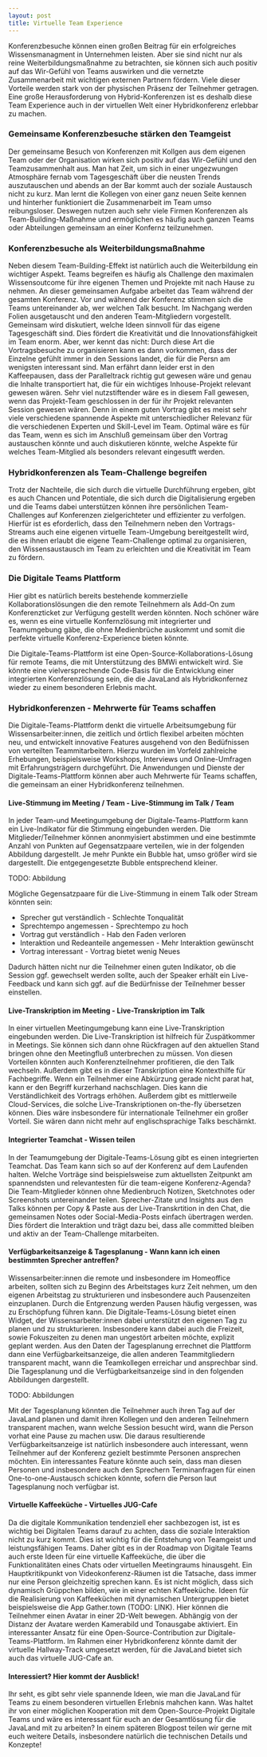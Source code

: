 ```yaml
---
layout: post
title: Virtuelle Team Experience
---
```


Konferenzbesuche können einen großen Beitrag für ein erfolgreiches Wissensmanagment in Unternehmen
leisten. Aber sie sind nicht nur als reine Weiterbildungsmaßnahme zu betrachten, sie können sich auch
positiv auf das Wir-Gefühl von Teams auswirken und die vernetzte Zusammenarbeit mit wichtigen externen 
Partnern fördern. Viele dieser Vorteile werden stark von der physischen Präsenz der Teilnehmer getragen. 
Eine große Herausforderung von Hybrid-Konferenzen ist es deshalb diese Team Experience auch in der virtuellen 
Welt einer Hybridkonferenz erlebbar zu machen.

### Gemeinsame Konferenzbesuche stärken den Teamgeist
Der gemeinsame Besuch von Konferenzen mit Kollgen aus dem eigenen Team oder der Organisation wirken 
sich positiv auf das Wir-Gefühl und den Teamzusammenhalt aus. Man hat Zeit, um sich in einer 
ungezwungen Atmosphäre fernab vom Tagesgeschäft über die neusten Trends auszutauschen und abends
an der Bar kommt auch der soziale Austausch nicht zu kurz. Man lernt die 
Kollegen von einer ganz neuen Seite kennen und hinterher funktioniert die Zusammenarbeit im Team
umso reibungsloser. Deswegen nutzen auch sehr viele Firmen Konferenzen als 
Team-Building-Maßnahme und ermöglichen es häufig auch ganzen Teams oder Abteilungen gemeinsam an 
einer Konfernz teilzunehmen. 

### Konferenzbesuche als Weiterbildungsmaßnahme
Neben diesem Team-Building-Effekt ist natürlich auch die Weiterbildung 
ein wichtiger Aspekt. Teams begreifen es häufig als Challenge den maximalen Wissensoutcome für ihre
eigenen Themen und Projekte mit nach Hause zu nehmen. An dieser gemeinsamen Aufgabe arbeitet das 
Team während der gesamten Konferenz. Vor und während der Konferenz stimmen sich die Teams 
untereinander ab, wer welchen Talk besucht. Im Nachgang werden Folien ausgetauscht und
den anderen Team-Mitgliedern vorgestellt. Gemeinsam wird diskutiert, welche Ideen sinnvoll für das 
eigene Tagesgeschäft sind. Dies fördert die Kreativität und die Innovationsfähigkeit im Team enorm.
Aber, wer kennt das nicht: Durch diese Art die Vortragsbesuche zu organisieren kann es dann vorkommen, 
dass der Einzelne gefühlt immer 
in den Sessions landet, die für die Persn am wenigsten interessant sind. Man erfährt dann 
leider erst in den Kaffeepausen, dass der Paralleltrack
richtig gut gewesen wäre und genau die Inhalte transportiert hat, die für ein wichtiges 
Inhouse-Projekt relevant gewesen wären. Sehr viel nutzstiftender wäre es in diesem Fall gewesen, 
wenn das Projekt-Team geschlossen in der für ihr Projekt relevanten Session gewesen wären. Denn in 
einem guten Vortrag gibt es meist sehr viele verschiedene spannende Aspekte mit unterschiedlicher 
Relevanz für die verschiedenen Experten und Skill-Level im Team. Optimal wäre es für 
das Team, wenn es sich im Anschluß gemeinsam über den Vortrag austauschen könnte und auch 
diskutieren könnte, welche Aspekte für welches Team-Mitglied als besonders relevant eingesutft 
werden.

### Hybridkonferenzen als Team-Challenge begreifen
Trotz der Nachteile, die sich durch die virtuelle Durchführung ergeben, gibt es auch Chancen und 
Potentiale, die sich durch die Digitalisierung ergeben und die Teams dabei unterstützen können 
ihre persönlichen Team-Challenges auf Konferenzen zielgerichteter und effizienter zu verfolgen. 
Hierfür ist es eforderlich, dass den Teilnehmern neben den  Vortrags-Streams
auch eine eigenen virtuelle Team-Umgebung bereitgestellt wird, die es ihnen erlaubt die 
 eigene Team-Challenge 
optimal zu organisieren, den Wissensaustausch im Team zu erleichten und die Kreativität im Team zu fördern.

### Die Digitale Teams Plattform 
Hier gibt es natürlich bereits bestehende kommerzielle Kollaborationslösungen die den remote Teilnehmern
als Add-On zum Konferenzticket zur Verfügung gestellt werden könnten. Noch schöner wäre es, wenn es 
eine virtuelle Konfernzlösung mit integrierter und Teamumgebung gäbe, die ohne Medienbrüche 
auskommt und somit die perfekte virtuelle Konferenz-Experience bieten könnte. 

Die Digitale-Teams-Plattform ist eine Open-Source-Kollaborations-Lösung für remote 
                                      Teams, die mit Unterstützung des BMWi entwickelt wird. Sie könnte
eine vielversprechende Code-Basis für die Entwicklung einer integrierten Konferenzlösung sein, die die JavaLand als 
Hybridkonfernez wieder zu einem besonderen Erlebnis macht.

### Hybridkonferenzen - Mehrwerte für Teams schaffen
Die Digitale-Teams-Plattform denkt die virtuelle Arbeitsumgebung für Wissensarbeiter:innen, die 
zeitlich und örtlich flexibel arbeiten möchten neu, und entwickelt innovative Features ausgehend von den 
Bedüfnissen von verteilten Teammitarbeitern.  Hierzu  wurden im Vorfeld zahlreiche Erhebungen, 
beispielsweise Workshops, Interviews und Online-Umfragen mit Erfahrungsträgern
durchgeführt. Die Anwendungen und Dienste der Digitale-Teams-Plattform können aber auch Mehrwerte für 
Teams schaffen, die gemeinsam an einer Hybridkonferenz teilnehmen.

#### Live-Stimmung im Meeting / Team - Live-Stimmung im Talk / Team
In jeder Team-und Meetingumgebung der Digitale-Teams-Plattform kann ein Live-Indikator für die 
Stimmung eingebunden werden. Die Mitglieder/Teilnehmer können anonmyisiert abstimmen und eine 
bestimmte Anzahl von Punkten auf Gegensatzpaare verteilen, wie in der folgenden 
Abbildung dargestellt. Je mehr Punkte ein Bubble hat, umso größer wird sie dargestellt. Die 
entgegengesetzte Bubble entsprechend kleiner.

TODO: Abbildung

Mögliche Gegensatzpaare für die Live-Stimmung in einem Talk oder Stream könnten sein:

* Sprecher gut verständlich - Schlechte Tonqualität
* Sprechtempo angemessen - Sprechtempo zu hoch
* Vortrag gut verständlich - Hab den Faden verloren
* Interaktion und Redeanteile angemessen - Mehr Interaktion gewünscht
* Vortrag interessant - Vortrag bietet wenig Neues

Dadurch hätten nicht nur die Teilnehmer einen guten Indikator, ob die Session ggf. gewechselt werden 
sollte, auch der Speaker erhält ein Live-Feedback und kann sich ggf. auf die Bedürfnisse der
Teilnehmer besser einstellen.

#### Live-Transkription im Meeting - Live-Transkription im Talk
In einer virtuellen Meetingumgebung kann eine Live-Transkription eingebunden werden. Die 
Live-Transkription ist hilfreich für Zuspätkommer in Meetings. Sie können sich dann ohne Rückfragen
auf den aktuellen Stand bringen ohne den Meetingfluß unterbrechen zu müssen. Von diesen Vorteilen
könnten auch Konferenzteilnehmer profitieren, die den Talk wechseln. Außerdem gibt es in dieser
Transkription eine Kontexthilfe für Fachbegriffe. Wenn ein Teilnehmer eine Abkürzung gerade nicht 
parat hat, kann er den Begriff kurzerhand nachschlagen. Dies kann die Verständlichkeit des Vortrags
erhöhen. Außerdem gibt es mittlerweile Cloud-Services, die solche Live-Transkriptionen on-the-fly
übersetzen können. Dies wäre insbesondere für internationale Teilnehmer ein großer Vorteil. Sie 
wären dann nicht mehr auf englischsprachige Talks beschärnkt. 


#### Integrierter Teamchat - Wissen teilen
In der Teamumgebung der Digitale-Teams-Lösung gibt es einen integrierten Teamchat. Das Team kann sich
so auf der Konferenz auf dem Laufenden halten. Welche Vorträge sind beispielsweise zum aktuellsten 
Zeitpunkt am
spannendsten und relevantesten für die team-eigene Konferenz-Agenda? Die Team-Mitglieder können ohne
Medienbruch Notizen, Sketchnotes oder Screenshots untereinander teilen. Sprecher-Zitate und Insights
aus den Talks 
können per Copy & Paste aus der Live-Transkrtition in den Chat, die gemeinsamen Notes oder 
Social-Media-Posts einfach übertragen werden. Dies fördert die Interaktion und trägt dazu bei, dass alle 
committed bleiben und aktiv an der Team-Challenge mitarbeiten.


#### Verfügbarkeitsanzeige & Tagesplanung - Wann kann ich einen bestimmten Sprecher antreffen?
Wissensarbeiter:innen die remote und insbesondere im Homeoffice arbeiten, sollten sich zu Beginn des 
Arbeitstages kurz Zeit nehmen, um den eigenen Arbeitstag zu strukturieren und insbesondere auch
Pausenzeiten einzuplanen. Durch die Entgrenzung werden Pausen häufig vergessen, was zu Erschöpfung
führen kann. Die Digitale-Teams-Lösung bietet einen Widget, der Wissensarbeiter:innen dabei 
unterstützt den eigenen Tag zu planen und zu strukturieren. Insbesondere kann dabei auch die 
Freizeit, sowie Fokuszeiten zu denen man ungestört arbeiten möchte, explizit geplant werden. Aus
den Daten der Tagesplanung errechnet die Plattform dann eine Verfügbarkeitsanzeige, die allen 
anderen Teammitgliedern transparent macht, wann die Teamkollegen erreichar und ansprechbar sind. Die
Tagesplanung und die Verfügbarkeitsanzeige sind in den folgenden Abbildungen dargestellt.

TODO: Abbildungen

Mit der Tagesplanung könnten die Teilnehmer auch ihren Tag auf der JavaLand planen und damit ihren 
Kollegen und den anderen Teilnehmern transparent machen, wann welche Session besucht wird, wann die
Person vorhat eine Pause zu machen usw. Die daraus resultierende Verfügbarkeitsanzeige ist natürlich 
insbesondere auch interessant, wenn Teilnehmer auf der Konferenz gezielt bestimmte Personen ansprechen
möchten. Ein interessantes Feature könnte auch sein, dass man diesen Personen und insbesondere auch den Sprechern
Terminanfragen für einen One-to-one-Austausch schicken könnte, sofern die Person laut Tagesplanung
noch verfügbar ist.

#### Virtuelle Kaffeeküche - Virtuelles JUG-Cafe 
Da die digitale Kommunikation tendenziell eher sachbezogen ist, ist es wichtig bei Digitalen Teams
darauf zu achten, dass die soziale Interaktion nicht zu kurz kommt. Dies ist wichtig für die 
Entstehung von Teamgeist und leistungsfähigen Teams. Daher gibt es in der Roadmap von Digitale Teams
auch erste Ideen für eine virtuelle Kaffeeküche, die über die Funktionalitäten eines Chats oder 
virtuellen Meetingraums hinausgeht. Ein Hauptkritikpunkt von Videokonferenz-Räumen ist die Tatsache,
dass immer nur eine Person gleichzeitig sprechen kann. Es ist nicht möglich, dass sich dynamisch
Grüppchen bilden, wie in einer echten Kaffeeküche. Ideen für die Realisierung von Kaffeeküchen mit 
dynamischen Untergruppen bietet beispielsweise die App Gather.town (TODO: LINK). Hier können die Teilnehmer einen
Avatar in einer 2D-Welt bewegen. Abhängig von der Distanz der Avatare werden Kamerabild und Tonausgabe 
aktiviert. Ein interessanter Ansatz für eine Open-Source-Contribution zur Digitale-Teams-Plattform. 
Im Rahmen einer Hybridkonferenz könnte damit der virtuelle Hallway-Track umgesetzt werden, für die 
JavaLand bietet sich auch das virtuelle JUG-Cafe an.


#### Interessiert? Hier kommt der Ausblick!
Ihr seht, es gibt sehr viele spannende Ideen, wie man die JavaLand für Teams zu einem besonderen
virtuellen Erlebnis mahchen kann. Was haltet ihr von einer möglichen Kooperation mit dem Open-Source-Projekt 
Digitale Teams und wäre es interessant für euch an der Gesamtlösung für die JavaLand mit zu arbeiten?
In einem späteren Blogpost teilen wir gerne mit euch weitere Details, insbesondere natürlich die 
technischen Details und Konzepte! 



 
 







